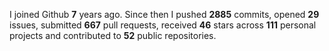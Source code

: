 
I joined Github **7** years ago. Since then I pushed **2885** commits, opened **29** issues, submitted **667** pull requests, received **46** stars across **111** personal projects and contributed to **52** public repositories.
